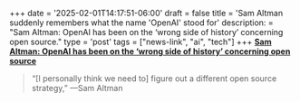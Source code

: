 +++
date = '2025-02-01T14:17:51-06:00'
draft = false
title = 'Sam Altman suddenly remembers what the name &#39;OpenAI&#39; stood for'
description: = "Sam Altman: OpenAI has been on the ‘wrong side of history’ concerning open source."
type = 'post'
tags = ["news-link", "ai", "tech"]
+++
[**Sam Altman: OpenAI has been on the ‘wrong side of history’ concerning open source**](https://techcrunch.com/2025/01/31/sam-altman-believes-openai-has-been-on-the-wrong-side-of-history-concerning-open-source/)

> “[I personally think we need to] figure out a different open source strategy,” —Sam Altman